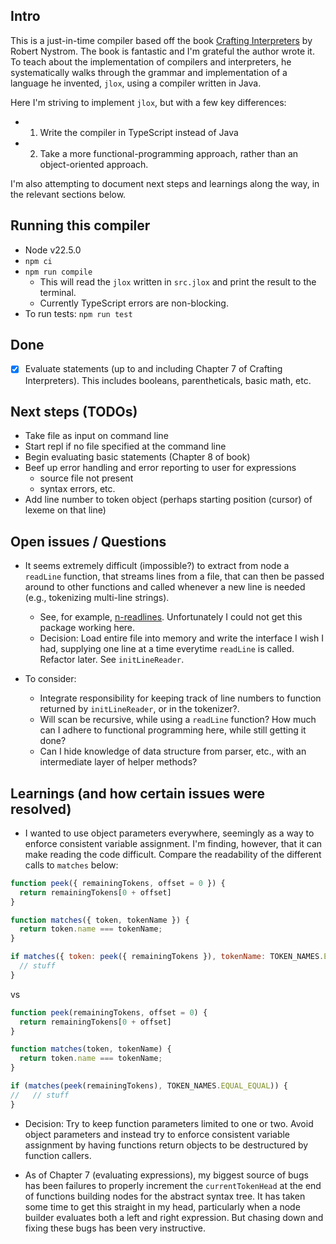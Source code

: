 ## Intro

This is a just-in-time compiler based off the book [Crafting
Interpreters](https://craftinginterpreters.com/) by Robert Nystrom. The book is
fantastic and I'm grateful the author wrote it. To teach about the implementation
of compilers and interpreters, he systematically walks through the grammar and
implementation of a language he invented, `jlox`, using a compiler written in
Java.

Here I'm striving to implement `jlox`, but with a few key differences:

- 1) Write the compiler in TypeScript instead of Java
- 2) Take a more functional-programming approach, rather than an object-oriented
  approach.

I'm also attempting to document next steps and learnings along the way, in the
relevant sections below.

## Running this compiler

- Node v22.5.0
- `npm ci`
- `npm run compile`
  - This will read the `jlox` written in `src.jlox` and print the result to the terminal.
  - Currently TypeScript errors are non-blocking.
- To run tests: `npm run test`

## Done

- [X] Evaluate statements (up to and including Chapter 7 of Crafting
  Interpreters). This includes booleans, parentheticals, basic math, etc.

## Next steps (TODOs)

- Take file as input on command line
- Start repl if no file specified at the command line
- Begin evaluating basic statements (Chapter 8 of book)
- Beef up error handling and error reporting to user for expressions
  - source file not present
  - syntax errors, etc.
- Add line number to token object (perhaps starting position (cursor) of lexeme
  on that line)

## Open issues / Questions

- It seems extremely difficult (impossible?) to extract from node a `readLine` function, that
  streams lines from a file, that can then be passed around to other functions
  and called whenever a new line is needed (e.g., tokenizing multi-line
  strings).
  - See, for example, [n-readlines](https://github.com/nacholibre/node-readlines).
    Unfortunately I could not get this package working here.
  - Decision: Load entire file into memory and write the interface I wish I had,
    supplying one line at a time everytime `readLine` is called. Refactor later.
    See `initLineReader`.

- To consider:
  - Integrate responsibility for keeping track of line numbers to function
    returned by `initLineReader`, or in the tokenizer?.
  - Will scan be recursive, while using a `readLine` function? How
    much can I adhere to functional programming here, while still getting it done?
  - Can I hide knowledge of data structure from parser, etc., with an intermediate
    layer of helper methods?

## Learnings (and how certain issues were resolved)

- I wanted to use object parameters everywhere, seemingly as a way to enforce
  consistent variable assignment. I'm finding, however, that it can make reading
  the code difficult. Compare the readability of the different calls to `matches` below:

```js
function peek({ remainingTokens, offset = 0 }) {
  return remainingTokens[0 + offset]
}

function matches({ token, tokenName }) {
  return token.name === tokenName;
}

if matches({ token: peek({ remainingTokens }), tokenName: TOKEN_NAMES.EQUAL_EQUAL }) {
  // stuff
}

```
vs


```js
function peek(remainingTokens, offset = 0) {
  return remainingTokens[0 + offset]
}

function matches(token, tokenName) {
  return token.name === tokenName;
}

if (matches(peek(remainingTokens), TOKEN_NAMES.EQUAL_EQUAL)) {
//   // stuff
}
```

  - Decision: Try to keep function parameters limited to one or two. Avoid
    object parameters and instead try to enforce consistent variable assignment
    by having functions return objects to be destructured by function callers.

- As of Chapter 7 (evaluating expressions), my biggest source of bugs has been
  failures to properly increment the `currentTokenHead` at the end of functions
  building nodes for the abstract syntax tree. It has taken some time to get
  this straight in my head, particularly when a node builder evaluates both a
  left and right expression. But chasing down and fixing these bugs has been
  very instructive.

